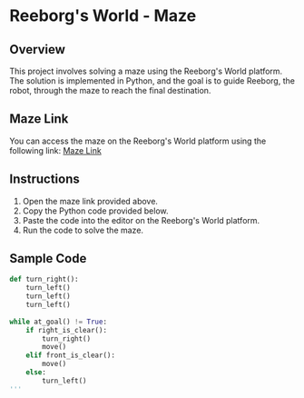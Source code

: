 # Reeborg's World - Maze

## Overview

This project involves solving a maze using the Reeborg's World platform. The solution is implemented in Python, and the goal is to guide Reeborg, the robot, through the maze to reach the final destination.

## Maze Link

You can access the maze on the Reeborg's World platform using the following link:
[Maze Link](https://reeborg.ca/reeborg.html?lang=en&mode=python&menu=worlds%2Fmenus%2Freeborg_intro_en.json&name=Maze&url=worlds%2Ftutorial_en%2Fmaze1.json)

## Instructions

1. Open the maze link provided above.
2. Copy the Python code provided below.
3. Paste the code into the editor on the Reeborg's World platform.
4. Run the code to solve the maze.

## Sample Code

```python
def turn_right():
    turn_left()
    turn_left()
    turn_left()
  
while at_goal() != True:
    if right_is_clear():
        turn_right()
        move()
    elif front_is_clear():
        move()
    else:
        turn_left()
'''